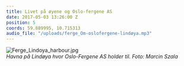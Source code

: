 ```yaml
---
title: Livet på øyene og Oslo-fergene AS
date: 2017-05-03 13:26:00 Z
position: 5
coords: 59.889995, 10.715313
audio_file: "/uploads/ferge_Om-oslofergene-lindøya.mp3"
---
```


![Ferge_Lindoya_harbour.jpg](/uploads/Ferge_Lindoya_harbour.jpg)  
*Havna på Lindøya hvor Oslo-Fergene AS holder til. Foto: Marcin Szala*

 